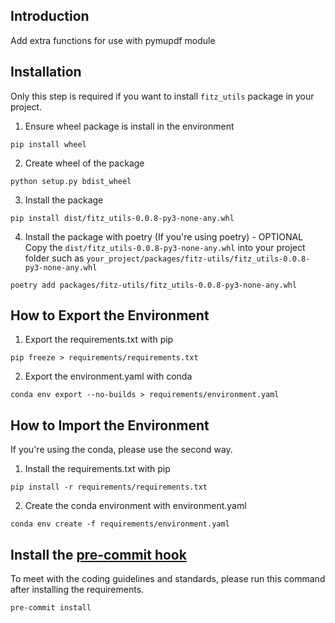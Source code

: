 ## Introduction
Add extra functions for use with pymupdf module

## Installation
Only this step is required if you want to install `fitz_utils` package in your project.

1. Ensure wheel package is install in the environment
```
pip install wheel
```
2. Create wheel of the package
```
python setup.py bdist_wheel
```
3. Install the package
```
pip install dist/fitz_utils-0.0.8-py3-none-any.whl
```
4. Install the package with poetry (If you're using poetry) - OPTIONAL <br/>
Copy the `dist/fitz_utils-0.0.8-py3-none-any.whl` into your project folder such as `your_project/packages/fitz-utils/fitz_utils-0.0.8-py3-none-any.whl`
```
poetry add packages/fitz-utils/fitz_utils-0.0.8-py3-none-any.whl
```

## How to Export the Environment
1. Export the requirements.txt with pip
```
pip freeze > requirements/requirements.txt
```
2. Export the environment.yaml with conda
```
conda env export --no-builds > requirements/environment.yaml
```

## How to Import the Environment
If you're using the conda, please use the second way.

1. Install the requirements.txt with pip
```
pip install -r requirements/requirements.txt
```
2. Create the conda environment with environment.yaml
```
conda env create -f requirements/environment.yaml
```

## Install the [pre-commit hook](https://pre-commit.com/)
To meet with the coding guidelines and standards, please run this command after
installing the requirements.
```
pre-commit install
```
